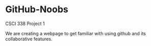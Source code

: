 # GitHub-Noobs
CSCI 338 Project 1

We are creating a webpage to get familiar with using github and its collaborative features. 

